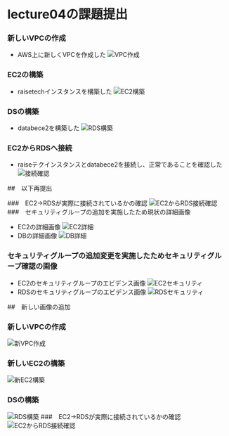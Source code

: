# lecture04の課題提出

### 新しいVPCの作成
+ AWS上に新しくVPCを作成した
![VPC作成](./VPC作成.png)
### EC2の構築
+ raisetechインスタンスを構築した
![EC2構築](./EC2構築.png)
### DSの構築
+ databece2を構築した
![RDS構築](./DS構築.png)
### EC2からRDSへ接続
+ raiseテクインスタンスとdatabece2を接続し、正常であることを確認した
![接続確認](./接続確認.png)


##　以下再提出

###　EC2→RDSが実際に接続されているかの確認
![EC2からRDS接続確認](./EC2からRDS接続確認.png)
###　セキュリティグループの追加を実施したため現状の詳細画像
+ EC2の詳細画像
![EC2詳細](./EC2詳細.png)
+ DBの詳細画像
![DB詳細](./DB詳細.png)
### セキュリティグループの追加変更を実施したためセキュリティグループ確認の画像
+ EC2のセキュリティグループのエビデンス画像
![EC2セキュリティ](./EC2セキュリティ.png)
+ RDSのセキュリティグループのエビデンス画像
![RDSセキュリティ](./RDSセキュリティ.png)


##　新しい画像の追加

### 新しいVPCの作成
![新VPC作成](./VPC構築2.png)
### 新しいEC2の構築
![新EC2構築](./新EC2.png)
### DSの構築
![RDS構築](./RDS.png)
###　EC2→RDSが実際に接続されているかの確認
![EC2からRDS接続確認](./接続確認2.png)